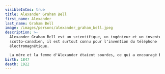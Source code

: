 ```yaml
---
visibleInCms: true
title: Alexander Graham Bell
first_name: Alexander
last_name: Graham Bell
image: /images/persons/alexander_graham_bell.jpeg
description: >-
  Alexander Graham Bell est un scientifique, un ingénieur et un inventeur
  scotto-canadien, il est surtout connu pour l'invention du téléphone
  électromagnétique. 

  La mère et la femme d'Alexander étaient sourdes, ce qui a encouragé Bell à consacrer sa vie à apprendre à parler aux sourds. Il était en effet professeur de diction à l'université de Boston et un spécialiste de l'élocution. Ses recherches sur l'audition et la parole l'ont conduit à construire des appareils auditifs, dont le couronnement fut le premier brevet pour un téléphone en 1876. Toutefois, Bell considéra par la suite son invention la plus connue comme une intrusion dans son travail de scientifique et refusa même d'avoir un téléphone dans son laboratoire.
birth: 1847
death: 1922
---
```

